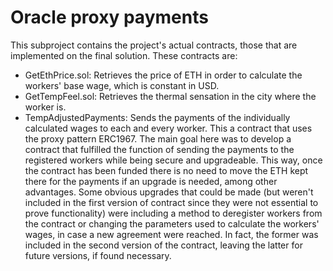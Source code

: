 # Oracle proxy payments

This subproject contains the project's actual contracts, those that are implemented on the final solution. These contracts are:

- GetEthPrice.sol: Retrieves the price of ETH in order to calculate the workers' base wage, which is constant in USD.
- GetTempFeel.sol: Retrieves the thermal sensation in the city where the worker is.
- TempAdjustedPayments: Sends the payments of the individually calculated wages to each and every worker. This a contract that uses the proxy pattern ERC1967. The main goal here was to develop a contract that fulfilled the function of sending the payments to the registered workers while being secure and upgradeable. This way, once the contract has been funded there is no need to move the ETH kept there for the payments if an upgrade is needed, among other advantages. Some obvious upgrades that could be made (but weren't included in the first version of contract since they were not essential to prove functionality) were including a method to deregister workers from the contract or changing the parameters used to calculate the workers' wages, in case a new agreement were reached. In fact, the former was included in the second version of the contract, leaving the latter for future versions, if found necessary.

